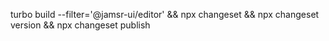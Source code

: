 turbo build --filter='@jamsr-ui/editor' && npx changeset && npx changeset version && npx changeset publish
